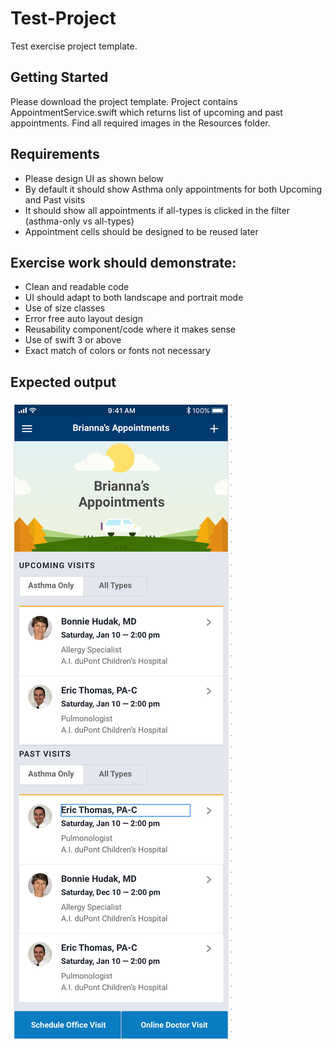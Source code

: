 # Test-Project

Test exercise project template.

## Getting Started

Please download the project template. Project contains AppointmentService.swift which returns list of upcoming and past appointments. Find all required images in the Resources folder.

## Requirements

* Please design UI as shown below
* By default it should show Asthma only appointments for both Upcoming and Past visits
* It should show all appointments if all-types is clicked in the filter (asthma-only vs all-types)
* Appointment cells should be designed to be reused later

## Exercise work should demonstrate:

* Clean and readable code
* UI should adapt to both landscape and portrait mode
* Use of size classes
* Error free auto layout design
* Reusability component/code where it makes sense
* Use of swift 3 or above
* Exact match of colors or fonts not necessary

## Expected output

![alt text](https://github.com/asthma-nemours/Test-Project/blob/master/Resources/Design.png)



